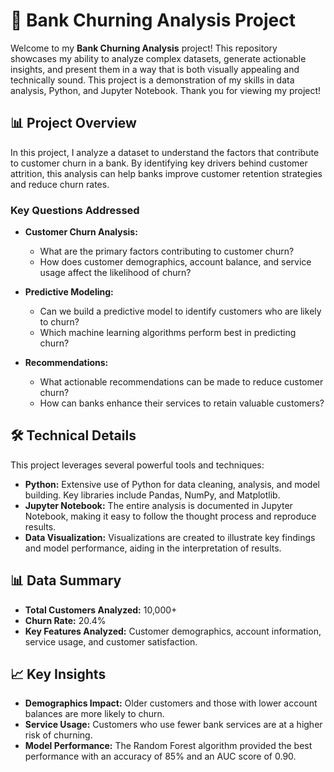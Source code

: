 # 🏦 Bank Churning Analysis Project

Welcome to my **Bank Churning Analysis** project! This repository showcases my ability to analyze complex datasets, generate actionable insights, and present them in a way that is both visually appealing and technically sound. This project is a demonstration of my skills in data analysis, Python, and Jupyter Notebook. Thank you for viewing my project!

## 📊 Project Overview

In this project, I analyze a dataset to understand the factors that contribute to customer churn in a bank. By identifying key drivers behind customer attrition, this analysis can help banks improve customer retention strategies and reduce churn rates.

### Key Questions Addressed

- **Customer Churn Analysis:**
  - What are the primary factors contributing to customer churn?
  - How does customer demographics, account balance, and service usage affect the likelihood of churn?

- **Predictive Modeling:**
  - Can we build a predictive model to identify customers who are likely to churn?
  - Which machine learning algorithms perform best in predicting churn?

- **Recommendations:**
  - What actionable recommendations can be made to reduce customer churn?
  - How can banks enhance their services to retain valuable customers?

## 🛠 Technical Details

This project leverages several powerful tools and techniques:

- **Python:** Extensive use of Python for data cleaning, analysis, and model building. Key libraries include Pandas, NumPy, and Matplotlib.
- **Jupyter Notebook:** The entire analysis is documented in Jupyter Notebook, making it easy to follow the thought process and reproduce results.
- **Data Visualization:** Visualizations are created to illustrate key findings and model performance, aiding in the interpretation of results.

## 📊 Data Summary

- **Total Customers Analyzed:** 10,000+
- **Churn Rate:** 20.4%
- **Key Features Analyzed:** Customer demographics, account information, service usage, and customer satisfaction.

## 📈 Key Insights

- **Demographics Impact:** Older customers and those with lower account balances are more likely to churn.
- **Service Usage:** Customers who use fewer bank services are at a higher risk of churning.
- **Model Performance:** The Random Forest algorithm provided the best performance with an accuracy of 85% and an AUC score of 0.90.
